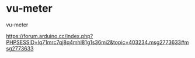 # vu-meter
vu-meter

https://forum.arduino.cc/index.php?PHPSESSID=lq71mrc7qj8q4mhl81g1s36mi2&topic=403234.msg2773633#msg2773633
